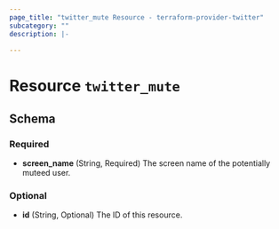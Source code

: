 ```yaml
---
page_title: "twitter_mute Resource - terraform-provider-twitter"
subcategory: ""
description: |-
  
---
```


# Resource `twitter_mute`





## Schema

### Required

- **screen_name** (String, Required) The screen name of the potentially muteed user.

### Optional

- **id** (String, Optional) The ID of this resource.


